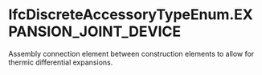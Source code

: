 IfcDiscreteAccessoryTypeEnum.EXPANSION_JOINT_DEVICE
===================================================
Assembly connection element between construction elements to allow for thermic
differential expansions.



